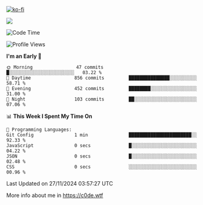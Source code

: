 [![ko-fi](https://ko-fi.com/img/githubbutton_sm.svg)](https://ko-fi.com/Z8Z4Y2LKX)

<a href="https://wakatime.com"><img src="https://wakatime.com/share/@c0dezin/b7f18a7c-ab3a-40b8-8bc7-b1b7bf71f1d6.svg" /></a>

<!--START_SECTION:waka-->
![Code Time](http://img.shields.io/badge/Code%20Time-144%20hrs%2027%20mins-blue)

![Profile Views](http://img.shields.io/badge/Profile%20Views-0-blue)

**I'm an Early 🐤** 

```text
🌞 Morning                47 commits          █░░░░░░░░░░░░░░░░░░░░░░░░   03.22 % 
🌆 Daytime                856 commits         ███████████████░░░░░░░░░░   58.71 % 
🌃 Evening                452 commits         ████████░░░░░░░░░░░░░░░░░   31.00 % 
🌙 Night                  103 commits         ██░░░░░░░░░░░░░░░░░░░░░░░   07.06 % 
```


📊 **This Week I Spent My Time On** 

```text
💬 Programming Languages: 
Git Config               1 min               ███████████████████████░░   92.33 % 
JavaScript               0 secs              █░░░░░░░░░░░░░░░░░░░░░░░░   04.22 % 
JSON                     0 secs              █░░░░░░░░░░░░░░░░░░░░░░░░   02.48 % 
CSS                      0 secs              ░░░░░░░░░░░░░░░░░░░░░░░░░   00.96 % 
```


 Last Updated on 27/11/2024 03:57:27 UTC
<!--END_SECTION:waka-->

More info about me in https://c0de.wtf
